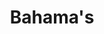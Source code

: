 ---
title: "Bahama's"
introtext: "De Bahama’s is een land in het Caribische gebied. Ook is het een eilandengebied dat bestaat uit 700 volwaardige eilanden en daarnaast 2500 mini eilandjes. Hiervan zijn ongeveer 30 tot 40 eilanden bewoond. Het grootste eiland is Andros. Een aantal kleinere zijn de Bimini-eilanden, San Salvador en Great Abaco. De Bahama’s staan natuurlijk bekend om de witte stranden, het helderblauwe water en de luxe hotels en resorts. De eilanden dienen zich perfect voor het duiken naar verschillende vissoorten en koraalriffen. Ook zijn er meerdere nationale parken te vinden op de Bahama’s, zoals het Lucayan National Park waar je flamingo’s kunt tegenkomen!"
introimage: "https://lh3.googleusercontent.com/HEt6snIgUbtwrmX-CmNrT8-XaMhk8maLY_0GyrSGVR0MvbRfX83SEWobHx8-tNSGL4MQ1z40rqA40aoN_MSSg7YbJmyEhL9Oo8JtPlFmuok8YMEbiJiAvN4fnnbZ6YBpkQ9BEMFc-g=w800"
surface: "13.900"
inhabitants: "395.000"
rate: "1,1"
valuta: "dollar"
need_to_know_text: ""
need_to_know_more_text: ""
fact_one_text: ""
fact_two_text: ""
bigmac_index: ""
images: "https://lh3.googleusercontent.com/f18wRYwaZ9nN3wyCO5JwTDnTNQPYSalocUD4Y_-EcYBJO1utlLpLhhY7h9vHTwkxPX7YA-StbBPlcAoFg7nXkN2cx2jtGIo_gS060dCw4x46i1y6SQaqwCOIcTc2KrUVERBAvO6Keg=w800|https://lh3.googleusercontent.com/2ttd4n96WFTSaxeWYAhi13Nl1CPQpffzLbmYEC-D16GmOu8dy-QAiuE3VadL2fLIH9RNqC_vY07T_terTryplGXBc8guqbhp97WwxvB-z7gJ18jowt2moInu7heHV3I_pX8UFb18MQ=w800|https://lh3.googleusercontent.com/DMQqmah12oar7NU4FRp0ehCZCt2xN6sbEdaVC4G8_je-ELwz3qLUKpPwAdmvaGHPJFUxglHbWgEr6JBHSEUzDiLpTGMFP4HGbLgRrCEwqbBFaOHxF3-EoKAuBlsGx7iYjZ5y2sD4zw=w800|https://lh3.googleusercontent.com/s2d10VLiG0sFtL9DstGmFLP4goHpmQnC3P1du8Z51Agf0tC52NzmQt_EvJdpHht1N5jXuuJ8_0p70ncN12p5vHwpIuYadyqzNUODHkVhnqvhxjsOxuDI4nnNoGczfalFbnrX8wBq2A=w800"
flight_button_title: "Check vluchtprijzen Bahama's"
flight_button_url: "https://lt45.net/c/?si=11986&li=1528136&wi=335922&ws=&dl=transport%2Fflights%2Fnl%2Fbs%2F%3Flocale%3Dnl-NL%26currency%3DEUR%26market%3DNL"
inspiration_url: "https://partner.bol.com/click/click?p=2&t=url&s=1025999&f=TXL&url=https%3A%2F%2Fwww.bol.com%2Fnl%2Ff%2Flonely-planet-caribbean-islands%2F36207570%2F&name=Lonely%20Planet%20Caribbean%20Islands%2C%20Lonely%20Planet"
country_code: "bs"
hotels_url: "https://www.awin1.com/cread.php?awinmid=8371&awinaffid=661335&clickref=&p=%5B%5Bhttps%253A%252F%252Fwww.expedia.nl%252FHotel-Search%253Fadults%253D2%2526destination%253DBahamas%2526sort%253DPRICE_LOW_TO_HIGH%5D%5D"
---